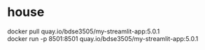 # house

docker pull quay.io/bdse3505/my-streamlit-app:5.0.1
<br>
docker run -p 8501:8501 quay.io/bdse3505/my-streamlit-app:5.0.1
